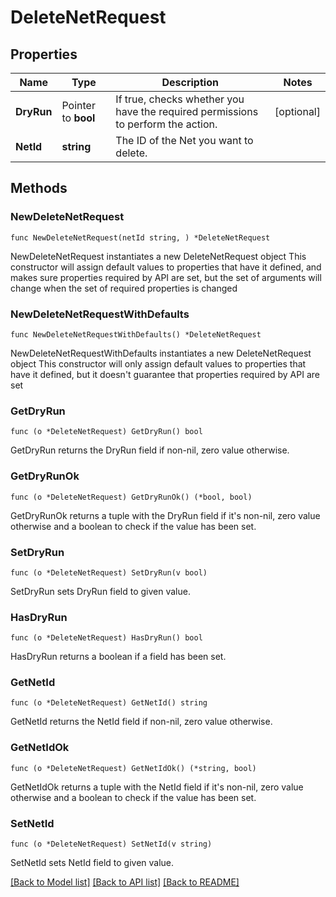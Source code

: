 # DeleteNetRequest

## Properties

Name | Type | Description | Notes
------------ | ------------- | ------------- | -------------
**DryRun** | Pointer to **bool** | If true, checks whether you have the required permissions to perform the action. | [optional] 
**NetId** | **string** | The ID of the Net you want to delete. | 

## Methods

### NewDeleteNetRequest

`func NewDeleteNetRequest(netId string, ) *DeleteNetRequest`

NewDeleteNetRequest instantiates a new DeleteNetRequest object
This constructor will assign default values to properties that have it defined,
and makes sure properties required by API are set, but the set of arguments
will change when the set of required properties is changed

### NewDeleteNetRequestWithDefaults

`func NewDeleteNetRequestWithDefaults() *DeleteNetRequest`

NewDeleteNetRequestWithDefaults instantiates a new DeleteNetRequest object
This constructor will only assign default values to properties that have it defined,
but it doesn't guarantee that properties required by API are set

### GetDryRun

`func (o *DeleteNetRequest) GetDryRun() bool`

GetDryRun returns the DryRun field if non-nil, zero value otherwise.

### GetDryRunOk

`func (o *DeleteNetRequest) GetDryRunOk() (*bool, bool)`

GetDryRunOk returns a tuple with the DryRun field if it's non-nil, zero value otherwise
and a boolean to check if the value has been set.

### SetDryRun

`func (o *DeleteNetRequest) SetDryRun(v bool)`

SetDryRun sets DryRun field to given value.

### HasDryRun

`func (o *DeleteNetRequest) HasDryRun() bool`

HasDryRun returns a boolean if a field has been set.

### GetNetId

`func (o *DeleteNetRequest) GetNetId() string`

GetNetId returns the NetId field if non-nil, zero value otherwise.

### GetNetIdOk

`func (o *DeleteNetRequest) GetNetIdOk() (*string, bool)`

GetNetIdOk returns a tuple with the NetId field if it's non-nil, zero value otherwise
and a boolean to check if the value has been set.

### SetNetId

`func (o *DeleteNetRequest) SetNetId(v string)`

SetNetId sets NetId field to given value.



[[Back to Model list]](../README.md#documentation-for-models) [[Back to API list]](../README.md#documentation-for-api-endpoints) [[Back to README]](../README.md)


